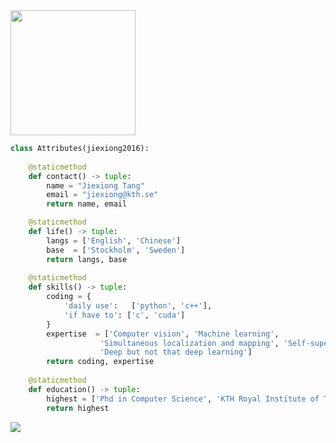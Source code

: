 <img src="https://media.giphy.com/media/qAtZM2gvjWhPjmclZE/giphy.gif" height="200px">

```python
class Attributes(jiexiong2016):
	
    @staticmethod
    def contact() -> tuple:
        name = "Jiexiong Tang"
        email = "jiexiong@kth.se"
        return name, email

    @staticmethod
    def life() -> tuple:
        langs = ['English', 'Chinese']
        base  = ['Stockholm', 'Sweden']
        return langs, base
	
    @staticmethod
    def skills() -> tuple:
        coding = {
            'daily use':   ['python', 'c++'],
            'if have to': ['c', 'cuda']
        }
        expertise  = ['Computer vision', 'Machine learning', 
                    'Simultaneous localization and mapping', 'Self-supervised learning',
                    'Deep but not that deep learning']		
        return coding, expertise
	
    @staticmethod
    def education() -> tuple:
        highest = ['Phd in Computer Science', 'KTH Royal Institute of Technology']
        return highest
```

<!-- Skills -->
<img src="https://skillicons.dev/icons?i=python,cpp,vscode,pytorch" />

<!-- Stats -->
<img alt="" src="https://github-readme-stats.vercel.app/api?username=jiexiong2016&theme=tokyonight&show_icons=true">
